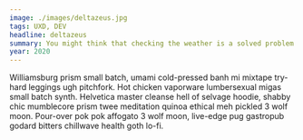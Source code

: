 ```yaml
---
image: ./images/deltazeus.jpg
tags: UXD, DEV
headline: deltazeus
summary: You might think that checking the weather is a solved problem several times over. However, nearly all weather apps do the same thing; they provide absolute numbers. This solution aims to provide weather data relative to the user so they can make more personalized decisions on how to prepare for the new day.
year: 2020
---
```

Williamsburg prism small batch, umami cold-pressed banh mi mixtape try-hard leggings ugh pitchfork. Hot chicken vaporware lumbersexual migas small batch synth. Helvetica master cleanse hell of selvage hoodie, shabby chic mumblecore prism twee meditation quinoa ethical meh pickled 3 wolf moon. Pour-over pok pok affogato 3 wolf moon, live-edge pug gastropub godard bitters chillwave health goth lo-fi.